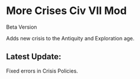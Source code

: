 # More Crises Civ VII Mod

Beta Version

Adds new crisis to the Antiquity and Exploration age.

## Latest Update:

Fixed errors in Crisis Policies.